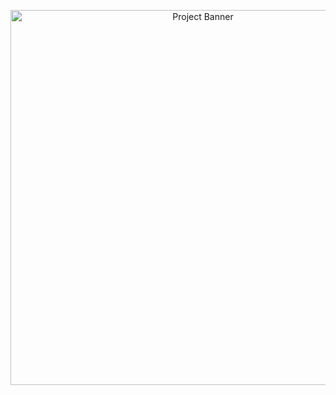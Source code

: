 <p align="center">
  <img src="https://your-image-link-here" alt="Project Banner" width="600"/>
</p>

